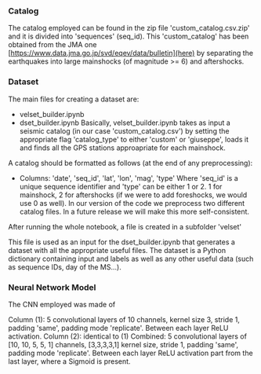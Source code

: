 ### Catalog
The catalog employed can be found in the zip file 'custom_catalog.csv.zip' and it is divided into 'sequences' (seq_id). This 'custom_catalog' has been obtained from the JMA one [https://www.data.jma.go.jp/svd/eqev/data/bulletin](here) by separating the earthquakes into large mainshocks (of magnitude >= 6) and aftershocks.

### Dataset
The main files for creating a dataset are:
- velset_builder.ipynb
- dset_builder.ipynb
Basically, velset_builder.ipynb takes as input a seismic catalog (in our case 'custom_catalog.csv') by setting the appropriate flag 'catalog_type' to either 'custom' or 'giuseppe', loads it and finds all the GPS stations approapriate for each mainshock.

A catalog should be formatted as follows (at the end of any preprocessing):
- Columns: 'date', 'seq_id', 'lat', 'lon', 'mag', 'type'
Where 'seq_id' is a unique sequence identifier and 'type' can be either 1 or 2. 1 for mainshock, 2 for aftershocks (if we were to add foreshocks, we would use 0 as well).
In our version of the code we preprocess two different catalog files. In a future release we will make this more self-consistent.

After running the whole notebook, a file is created in a subfolder 'velset'

This file is used as an input for the dset_builder.ipynb that generates a dataset with all the appropriate useful files.
The dataset is a Python dictionary containing input and labels as well as any other useful data (such as sequence IDs, day of the MS...).


### Neural Network Model

The CNN employed was made of

Column (1): 5 convolutional layers of 10 channels, kernel size 3, stride 1, padding 'same', padding mode 'replicate'. Between each layer ReLU activation.
Column (2): identical to (1)
Combined: 5 convolutional layers of [10, 10, 5, 5, 1] channels, [3,3,3,3,1] kernel size, stride 1, padding 'same', padding mode 'replicate'. Between each layer ReLU activation part from the last layer, where a Sigmoid is present.




